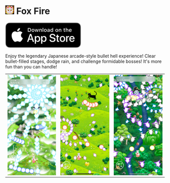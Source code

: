 # [<img src="images/icon.png" width="28">](https://apple.co/3ZJhMMU) Fox Fire

[![image](images/appStore.svg)](https://apple.co/3ZJhMMU)

Enjoy the legendary Japanese arcade-style bullet hell experience!
Clear bullet-filled stages, dodge rain, and challenge formidable bosses!
It's more fun than you can handle!

| | | |
:---:|:---:|:---:
![image](images/fs1.png) | ![image](images/fs2.png) | ![image](images/fs3.png)
